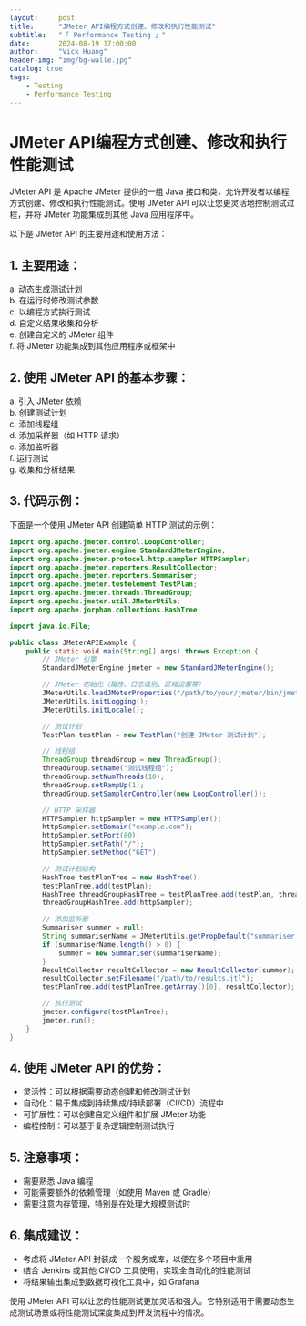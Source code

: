 ```yaml
---
layout:     post
title:      "JMeter API编程方式创建、修改和执行性能测试"
subtitle:   "「 Performance Testing 」" 
date:       2024-08-19 17:00:00
author:     "Vick Huang"
header-img: "img/bg-walle.jpg"
catalog: true
tags:
    - Testing
    - Performance Testing
---
```



# JMeter API编程方式创建、修改和执行性能测试

JMeter API 是 Apache JMeter 提供的一组 Java 接口和类，允许开发者以编程方式创建、修改和执行性能测试。使用 JMeter API 可以让您更灵活地控制测试过程，并将 JMeter 功能集成到其他 Java 应用程序中。

以下是 JMeter API 的主要用途和使用方法：

## 1. 主要用途：

   a. 动态生成测试计划  
   b. 在运行时修改测试参数  
   c. 以编程方式执行测试  
   d. 自定义结果收集和分析  
   e. 创建自定义的 JMeter 组件  
   f. 将 JMeter 功能集成到其他应用程序或框架中  

## 2. 使用 JMeter API 的基本步骤：

   a. 引入 JMeter 依赖  
   b. 创建测试计划  
   c. 添加线程组  
   d. 添加采样器（如 HTTP 请求）  
   e. 添加监听器  
   f. 运行测试  
   g. 收集和分析结果  

## 3. 代码示例：

下面是一个使用 JMeter API 创建简单 HTTP 测试的示例：

```java
import org.apache.jmeter.control.LoopController;
import org.apache.jmeter.engine.StandardJMeterEngine;
import org.apache.jmeter.protocol.http.sampler.HTTPSampler;
import org.apache.jmeter.reporters.ResultCollector;
import org.apache.jmeter.reporters.Summariser;
import org.apache.jmeter.testelement.TestPlan;
import org.apache.jmeter.threads.ThreadGroup;
import org.apache.jmeter.util.JMeterUtils;
import org.apache.jorphan.collections.HashTree;

import java.io.File;

public class JMeterAPIExample {
    public static void main(String[] args) throws Exception {
        // JMeter 引擎
        StandardJMeterEngine jmeter = new StandardJMeterEngine();

        // JMeter 初始化（属性、日志级别、区域设置等）
        JMeterUtils.loadJMeterProperties("/path/to/your/jmeter/bin/jmeter.properties");
        JMeterUtils.initLogging();
        JMeterUtils.initLocale();

        // 测试计划
        TestPlan testPlan = new TestPlan("创建 JMeter 测试计划");

        // 线程组
        ThreadGroup threadGroup = new ThreadGroup();
        threadGroup.setName("测试线程组");
        threadGroup.setNumThreads(10);
        threadGroup.setRampUp(1);
        threadGroup.setSamplerController(new LoopController());

        // HTTP 采样器
        HTTPSampler httpSampler = new HTTPSampler();
        httpSampler.setDomain("example.com");
        httpSampler.setPort(80);
        httpSampler.setPath("/");
        httpSampler.setMethod("GET");

        // 测试计划结构
        HashTree testPlanTree = new HashTree();
        testPlanTree.add(testPlan);
        HashTree threadGroupHashTree = testPlanTree.add(testPlan, threadGroup);
        threadGroupHashTree.add(httpSampler);

        // 添加监听器
        Summariser summer = null;
        String summariserName = JMeterUtils.getPropDefault("summariser.name", "summary");
        if (summariserName.length() > 0) {
            summer = new Summariser(summariserName);
        }
        ResultCollector resultCollector = new ResultCollector(summer);
        resultCollector.setFilename("/path/to/results.jtl");
        testPlanTree.add(testPlanTree.getArray()[0], resultCollector);

        // 执行测试
        jmeter.configure(testPlanTree);
        jmeter.run();
    }
}
```

## 4. 使用 JMeter API 的优势：

   - 灵活性：可以根据需要动态创建和修改测试计划
   - 自动化：易于集成到持续集成/持续部署（CI/CD）流程中
   - 可扩展性：可以创建自定义组件和扩展 JMeter 功能
   - 编程控制：可以基于复杂逻辑控制测试执行

## 5. 注意事项：

   - 需要熟悉 Java 编程
   - 可能需要额外的依赖管理（如使用 Maven 或 Gradle）
   - 需要注意内存管理，特别是在处理大规模测试时

## 6. 集成建议：

   - 考虑将 JMeter API 封装成一个服务或库，以便在多个项目中重用
   - 结合 Jenkins 或其他 CI/CD 工具使用，实现全自动化的性能测试
   - 将结果输出集成到数据可视化工具中，如 Grafana

使用 JMeter API 可以让您的性能测试更加灵活和强大。它特别适用于需要动态生成测试场景或将性能测试深度集成到开发流程中的情况。
